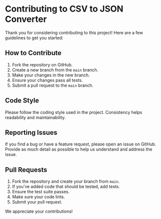 # Contributing to CSV to JSON Converter

Thank you for considering contributing to this project! Here are a few guidelines to get you started:

## How to Contribute

1. Fork the repository on GitHub.
2. Create a new branch from the `main` branch.
3. Make your changes in the new branch.
4. Ensure your changes pass all tests.
5. Submit a pull request to the `main` branch.

## Code Style

Please follow the coding style used in the project. Consistency helps readability and maintainability.

## Reporting Issues

If you find a bug or have a feature request, please open an issue on GitHub. Provide as much detail as possible to help us understand and address the issue.

## Pull Requests

1. Fork the repository and create your branch from `main`.
2. If you've added code that should be tested, add tests.
3. Ensure the test suite passes.
4. Make sure your code lints.
5. Submit your pull request.

We appreciate your contributions!
